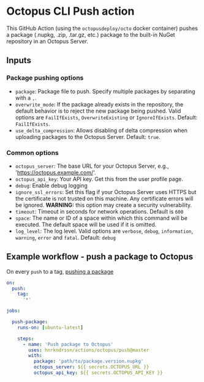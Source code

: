 # Octopus CLI Push action

This GitHub Action (using the `octopusdeploy/octo` docker container) pushes a package (.nupkg, .zip, .tar.gz, etc.) package to the built-in NuGet repository in an Octopus Server.

## Inputs

### Package pushing options
- `package`: Package file to push. Specify multiple packages by separating with a `,`.
- `overwrite_mode`: If the package already exists in the repository, the default behavior is to reject the new package being pushed. Valid options are `FailIfExists`, `OverwriteExisting` or `IgnoreIfExists`. Default: `FailIfExists`.
- `use_delta_compression`: Allows disabling of delta compression when uploading packages to the Octopus Server. Default: `true`.

### Common options
- `octopus_server`: The base URL for your Octopus Server, e.g., 'https://octopus.example.com/'.
- `octopus_api_key`: Your API key. Get this from the user profile page.
- `debug`: Enable debug logging
- `ignore_ssl_errors`: Set this flag if your Octopus Server uses HTTPS but the certificate is not trusted on this machine. Any certificate errors will be ignored. **WARNING:** this option may create a security vulnerability.
- `timeout`: Timeout in seconds for network operations. Default is `600`
- `space`: The name or ID of a space within which this command will be executed. The default space will be used if it is omitted.
- `log_level`: The log level. Valid options are `verbose`, `debug`, `information`, `warning`, `error` and `fatal`. Default: `debug`

## Example workflow - push a package to Octopus

On every `push` to a tag, [pushing a package](https://octopus.com/docs/packaging-applications/package-repositories/built-in-repository#pushing-packages-to-the-built-in-repository)

```yaml
on: 
  push:
    tag: 
      '*'

jobs:

  push-package:
    runs-on: [ubuntu-latest]

    steps:
      - name: 'Push package to Octopus'
        uses: hnrkndrssn/actions/octopus/push@master
        with:
          package: 'path/to/package.version.nupkg'
          octopus_server: ${{ secrets.OCTOPUS_URL }}
          octopus_api_key: ${{ secrets.OCTOPUS_API_KEY }}
```
